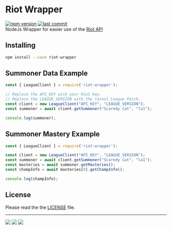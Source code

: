 # Riot Wrapper
[![npm version](https://badge.fury.io/js/riot-wrapper.svg)](https://badge.fury.io/js/riot-wrapper) [![last commit](https://img.shields.io/github/last-commit/Uraraka-Chan/riot-wrapper)](https://img.shields.io/github/last-commit/Uraraka-Chan/riot-wrapper) <br>
NodeJs Wrapper for easier use of the [Riot API](https://developer.riotgames.com)

## Installing
```bash
npm install --save riot-wrapper
```

## Summoner Data Example
```ts
const { LeagueClient } = require('riot-wrapper');

// Replace the API_KEY with your Riot key.
// Replace the LEAGUE_VERSION with the latest League Patch.
const client = new LeagueClient("API_KEY", "LEAGUE_VERSION");
const summoner = await client.getSummoner("Scaredy Cat", "la1");

console.log(summoner);
```

## Summoner Mastery Example
```ts
const { LeagueClient } = require('riot-wrapper');

const client = new LeagueClient("API_KEY", "LEAGUE_VERSION");
const summoner = await client.getSummoner("Scaredy Cat", "la1");
const masteries = await summoner.getMasteries();
const champInfo = await masteries[0].getChampInfo();

console.log(champInfo);
```

## License
Please read the the [LICENSE](https://github.com/Uraraka-Chan/riot-wrapper/blob/main/LICENSE) file.

---
<div align=left>
  <img src="https://forthebadge.com/images/badges/built-with-love.svg" />
  <img src="https://forthebadge.com/images/badges/made-with-typescript.svg" />

  <img src="https://forthebadge.com/images/badges/powered-by-qt.svg" />
</div>